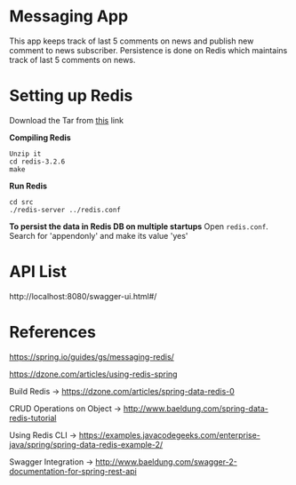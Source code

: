 # Messaging App
This app keeps track of last 5 comments on news and publish new comment to news subscriber. Persistence is done on Redis which maintains track of last 5 comments on news.

# Setting up Redis
Download the Tar from [this](http://download.redis.io/releases/redis-3.2.6.tar.gz) link

**Compiling Redis**
```
Unzip it  
cd redis-3.2.6  
make
```

**Run Redis**
```
cd src  
./redis-server ../redis.conf
```

**To persist the data in Redis DB on multiple startups**
Open ``` redis.conf ```. Search for 'appendonly' and make its value 'yes'  

# API List
http://localhost:8080/swagger-ui.html#/


# References
https://spring.io/guides/gs/messaging-redis/

https://dzone.com/articles/using-redis-spring

Build Redis ->  https://dzone.com/articles/spring-data-redis-0

CRUD Operations on Object -> http://www.baeldung.com/spring-data-redis-tutorial

Using Redis CLI -> https://examples.javacodegeeks.com/enterprise-java/spring/spring-data-redis-example-2/

Swagger Integration -> http://www.baeldung.com/swagger-2-documentation-for-spring-rest-api  
